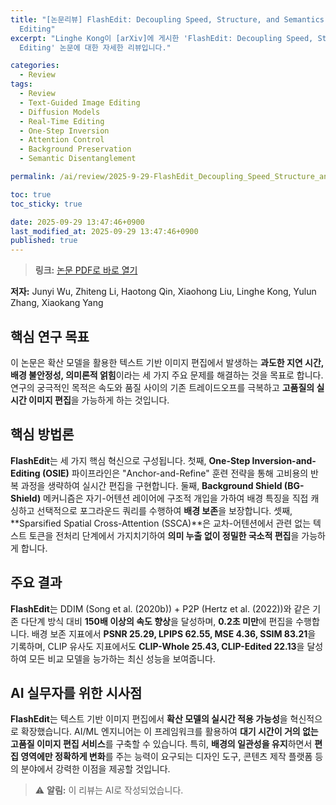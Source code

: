 ```yaml
---
title: "[논문리뷰] FlashEdit: Decoupling Speed, Structure, and Semantics for Precise Image
  Editing"
excerpt: "Linghe Kong이 [arXiv]에 게시한 'FlashEdit: Decoupling Speed, Structure, and Semantics for Precise Image
  Editing' 논문에 대한 자세한 리뷰입니다."

categories:
  - Review
tags:
  - Review
  - Text-Guided Image Editing
  - Diffusion Models
  - Real-Time Editing
  - One-Step Inversion
  - Attention Control
  - Background Preservation
  - Semantic Disentanglement

permalink: /ai/review/2025-9-29-FlashEdit_Decoupling_Speed_Structure_and_Semantics_for_Precise_Image_Editing/

toc: true
toc_sticky: true

date: 2025-09-29 13:47:46+0900
last_modified_at: 2025-09-29 13:47:46+0900
published: true
---
```

> **링크:** [논문 PDF로 바로 열기](https://arxiv.org/abs/2509.22244)

**저자:** Junyi Wu, Zhiteng Li, Haotong Qin, Xiaohong Liu, Linghe Kong, Yulun Zhang, Xiaokang Yang



## 핵심 연구 목표
이 논문은 확산 모델을 활용한 텍스트 기반 이미지 편집에서 발생하는 **과도한 지연 시간, 배경 불안정성, 의미론적 얽힘**이라는 세 가지 주요 문제를 해결하는 것을 목표로 합니다. 연구의 궁극적인 목적은 속도와 품질 사이의 기존 트레이드오프를 극복하고 **고품질의 실시간 이미지 편집**을 가능하게 하는 것입니다.

## 핵심 방법론
**FlashEdit**는 세 가지 핵심 혁신으로 구성됩니다. 첫째, **One-Step Inversion-and-Editing (OSIE)** 파이프라인은 "Anchor-and-Refine" 훈련 전략을 통해 고비용의 반복 과정을 생략하여 실시간 편집을 구현합니다. 둘째, **Background Shield (BG-Shield)** 메커니즘은 자기-어텐션 레이어에 구조적 개입을 가하여 배경 특징을 직접 캐싱하고 선택적으로 포그라운드 쿼리를 수행하여 **배경 보존**을 보장합니다. 셋째, **Sparsified Spatial Cross-Attention (SSCA)**은 교차-어텐션에서 관련 없는 텍스트 토큰을 전처리 단계에서 가지치기하여 **의미 누출 없이 정밀한 국소적 편집**을 가능하게 합니다.

## 주요 결과
**FlashEdit**는 DDIM (Song et al. (2020b)) + P2P (Hertz et al. (2022))와 같은 기존 다단계 방식 대비 **150배 이상의 속도 향상**을 달성하며, **0.2초 미만**에 편집을 수행합니다. 배경 보존 지표에서 **PSNR 25.29, LPIPS 62.55, MSE 4.36, SSIM 83.21**을 기록하며, CLIP 유사도 지표에서도 **CLIP-Whole 25.43, CLIP-Edited 22.13**을 달성하여 모든 비교 모델을 능가하는 최신 성능을 보여줍니다.

## AI 실무자를 위한 시사점
**FlashEdit**는 텍스트 기반 이미지 편집에서 **확산 모델의 실시간 적용 가능성**을 혁신적으로 확장했습니다. AI/ML 엔지니어는 이 프레임워크를 활용하여 **대기 시간이 거의 없는 고품질 이미지 편집 서비스**를 구축할 수 있습니다. 특히, **배경의 일관성을 유지**하면서 **편집 영역에만 정확하게 변화**를 주는 능력이 요구되는 디자인 도구, 콘텐츠 제작 플랫폼 등의 분야에서 강력한 이점을 제공할 것입니다.

> ⚠️ **알림:** 이 리뷰는 AI로 작성되었습니다.